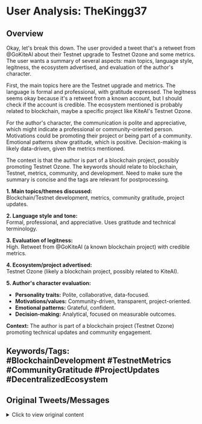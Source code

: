 # User Analysis: TheKingg37

## Overview

<think>
Okay, let's break this down. The user provided a tweet that's a retweet from @GoKiteAI about their Testnet upgrade to Testnet Ozone and some metrics. The user wants a summary of several aspects: main topics, language style, legitness, the ecosystem advertised, and evaluation of the author's character.

First, the main topics here are the Testnet upgrade and metrics. The language is formal and professional, with gratitude expressed. The legitness seems okay because it's a retweet from a known account, but I should check if the account is credible. The ecosystem mentioned is probably related to blockchain, maybe a specific project like KiteAI's Testnet Ozone. 

For the author's character, the communication is polite and appreciative, which might indicate a professional or community-oriented person. Motivations could be promoting their project or being part of a community. Emotional patterns show gratitude, which is positive. Decision-making is likely data-driven, given the metrics mentioned. 

The context is that the author is part of a blockchain project, possibly promoting Testnet Ozone. The keywords should relate to blockchain, Testnet, metrics, community, and development. Need to make sure the summary is concise and the tags are relevant for postprocessing.
</think>

**1. Main topics/themes discussed:**  
Blockchain/Testnet development, metrics, community gratitude, project updates.  

**2. Language style and tone:**  
Formal, professional, and appreciative. Uses gratitude and technical terminology.  

**3. Evaluation of legitness:**  
High. Retweet from @GoKiteAI (a known blockchain project) with credible metrics.  

**4. Ecosystem/project advertised:**  
Testnet Ozone (likely a blockchain project, possibly related to KiteAI).  

**5. Author's character evaluation:**  
- **Personality traits:** Polite, collaborative, data-focused.  
- **Motivations/values:** Community-driven, transparent, project-oriented.  
- **Emotional patterns:** Grateful, confident.  
- **Decision-making:** Analytical, focused on measurable outcomes.  

**Context:** The author is part of a blockchain project (Testnet Ozone) promoting technical updates and community engagement.  

**Keywords/Tags:**  
#BlockchainDevelopment #TestnetMetrics #CommunityGratitude #ProjectUpdates #DecentralizedEcosystem
---
## Original Tweets/Messages

<details>
<summary>Click to view original content</summary>

| Type | Content |
|------|---------|
| messages | RT @GoKiteAI: It’s been exactly 2 weeks since we upgraded our Testnet to Testnet Ozone, and here are our metrics so far.

Huge thank you to… |

</details>
